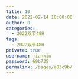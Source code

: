 ```yaml
---
title: 10
date: 2022-02-14 10:00:00
author: 0
categories: 
  - 2022双节48H
tags: 
  - 2022双节48H
private: true
username: jianxin
password: 69b735
permalink: /pages/a83c9b/
---
```


